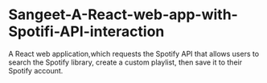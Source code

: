 # Sangeet-A-React-web-app-with-Spotifi-API-interaction


A React web application,which requests the Spotify API that allows users to search the Spotify library, create a custom playlist, then save it to their Spotify account.
